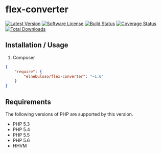 # flex-converter

[![Latest Version](https://img.shields.io/github/release/elnebuloso/flex-converter.svg?style=flat-square)](https://github.com/elnebuloso/flex-converter/releases)
[![Software License](http://img.shields.io/packagist/l/elnebuloso/flex-converter.svg?style=flat-square)](LICENSE)
[![Build Status](https://img.shields.io/travis/elnebuloso/flex-converter/master.svg?style=flat-square)](https://travis-ci.org/elnebuloso/flex-converter)
[![Coverage Status](https://img.shields.io/coveralls/elnebuloso/flex-converter.svg?style=flat-square)](https://coveralls.io/r/elnebuloso/flex-converter?branch=master)
[![Total Downloads](http://img.shields.io/packagist/dt/elnebuloso/flex-converter.svg?style=flat-square)](https://packagist.org/packages/elnebuloso/flex-converter)

## Installation / Usage

1. Composer

``` json
{
    "require": {
        "elnebuloso/flex-converter": "~1.0"
    }
}
```

## Requirements

The following versions of PHP are supported by this version.

* PHP 5.3
* PHP 5.4
* PHP 5.5
* PHP 5.6
* HHVM